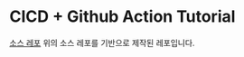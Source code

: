 # CICD + Github Action Tutorial
[소스 레포](https://github.com/Link-/ci-cd-intro)
위의 소스 레포를 기반으로 제작된 레포입니다.
